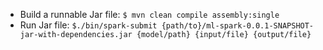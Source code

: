 * Build a runnable Jar file: `$ mvn clean compile assembly:single`
* Run Jar file: `$./bin/spark-submit {path/to}/ml-spark-0.0.1-SNAPSHOT-jar-with-dependencies.jar {model/path} {input/file} {output/file}`
